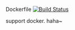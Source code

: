 Dockerfile  [![Build Status](https://travis-ci.org/airdb/docker.svg?branch=master)](https://travis-ci.org/airdb/docker)

support docker.  haha~
